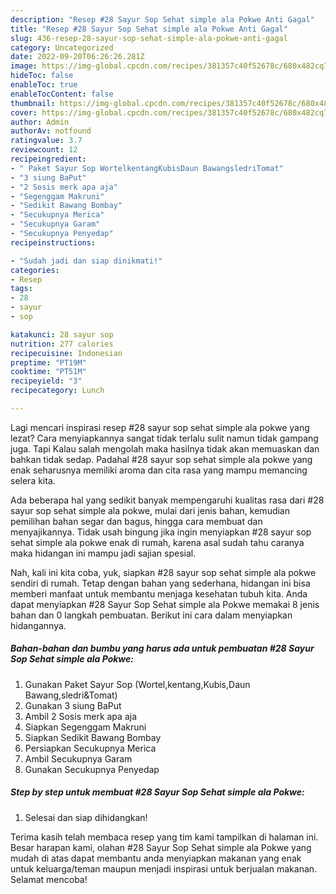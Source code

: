 ```yaml
---
description: "Resep #28 Sayur Sop Sehat simple ala Pokwe Anti Gagal"
title: "Resep #28 Sayur Sop Sehat simple ala Pokwe Anti Gagal"
slug: 436-resep-28-sayur-sop-sehat-simple-ala-pokwe-anti-gagal
category: Uncategorized
date: 2022-09-20T06:26:26.281Z
image: https://img-global.cpcdn.com/recipes/381357c40f52678c/680x482cq70/28-sayur-sop-sehat-simple-ala-pokwe-foto-resep-utama.jpg
hideToc: false
enableToc: true
enableTocContent: false
thumbnail: https://img-global.cpcdn.com/recipes/381357c40f52678c/680x482cq70/28-sayur-sop-sehat-simple-ala-pokwe-foto-resep-utama.jpg
cover: https://img-global.cpcdn.com/recipes/381357c40f52678c/680x482cq70/28-sayur-sop-sehat-simple-ala-pokwe-foto-resep-utama.jpg
author: Admin
authorAv: notfound
ratingvalue: 3.7
reviewcount: 12
recipeingredient:
- " Paket Sayur Sop WortelkentangKubisDaun BawangsledriTomat"
- "3 siung BaPut"
- "2 Sosis merk apa aja"
- "Segenggam Makruni"
- "Sedikit Bawang Bombay"
- "Secukupnya Merica"
- "Secukupnya Garam"
- "Secukupnya Penyedap"
recipeinstructions:

- "Sudah jadi dan siap dinikmati!"
categories:
- Resep
tags:
- 28
- sayur
- sop

katakunci: 28 sayur sop 
nutrition: 277 calories
recipecuisine: Indonesian
preptime: "PT19M"
cooktime: "PT51M"
recipeyield: "3"
recipecategory: Lunch

---
```



Lagi mencari inspirasi resep #28 sayur sop sehat simple ala pokwe yang lezat? Cara menyiapkannya sangat tidak terlalu sulit namun tidak gampang juga. Tapi Kalau salah mengolah maka hasilnya tidak akan memuaskan dan bahkan tidak sedap. Padahal #28 sayur sop sehat simple ala pokwe yang enak seharusnya memiliki aroma dan cita rasa yang mampu memancing selera kita.


Ada beberapa hal yang sedikit banyak mempengaruhi kualitas rasa dari #28 sayur sop sehat simple ala pokwe, mulai dari jenis bahan, kemudian pemilihan bahan segar dan bagus, hingga cara membuat dan menyajikannya. Tidak usah bingung jika ingin menyiapkan #28 sayur sop sehat simple ala pokwe enak di rumah, karena asal sudah tahu caranya maka hidangan ini mampu jadi sajian spesial.




Nah, kali ini kita coba, yuk, siapkan #28 sayur sop sehat simple ala pokwe sendiri di rumah. Tetap dengan bahan yang sederhana, hidangan ini bisa memberi manfaat untuk membantu menjaga kesehatan tubuh kita. Anda dapat menyiapkan #28 Sayur Sop Sehat simple ala Pokwe memakai 8 jenis bahan dan 0 langkah pembuatan. Berikut ini cara dalam menyiapkan hidangannya.

<!--inarticleads1-->

##### Bahan-bahan dan bumbu yang harus ada untuk pembuatan #28 Sayur Sop Sehat simple ala Pokwe:

1. Gunakan  Paket Sayur Sop (Wortel,kentang,Kubis,Daun Bawang,sledri&amp;Tomat)
1. Gunakan 3 siung BaPut
1. Ambil 2 Sosis merk apa aja
1. Siapkan Segenggam Makruni
1. Siapkan Sedikit Bawang Bombay
1. Persiapkan Secukupnya Merica
1. Ambil Secukupnya Garam
1. Gunakan Secukupnya Penyedap




<!--inarticleads2-->

##### Step by step untuk membuat #28 Sayur Sop Sehat simple ala Pokwe:


1. Selesai dan siap dihidangkan!



Terima kasih telah membaca resep yang tim kami tampilkan di halaman ini. Besar harapan kami, olahan #28 Sayur Sop Sehat simple ala Pokwe yang mudah di atas dapat membantu anda menyiapkan makanan yang enak untuk keluarga/teman maupun menjadi inspirasi untuk berjualan makanan. Selamat mencoba!
